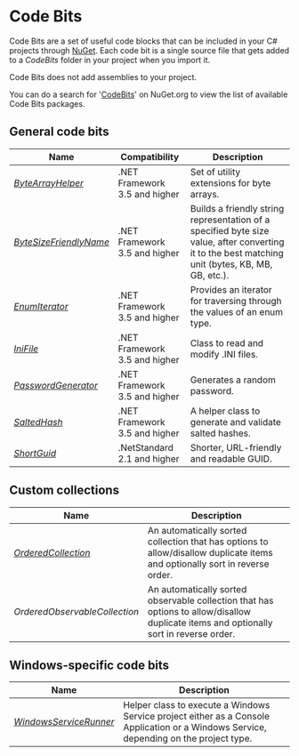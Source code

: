 # Code Bits
Code Bits are a set of useful code blocks that can be included in your C# projects through [NuGet](http://nuget.org/). Each code bit is a single source file that gets added to a _CodeBits_ folder in your project when you import it.

Code Bits does not add assemblies to your project.

You can do a search for '[CodeBits](https://www.nuget.org/packages?q=CodeBits)' on NuGet.org to view the list of available Code Bits packages.

## General code bits
| Name | Compatibility | Description |
|------|---------------|-------------|
| *[ByteArrayHelper](https://github.com/JeevanJames/CodeBits/wiki/ByteArrayHelper)* | .NET Framework 3.5 and higher | Set of utility extensions for byte arrays. |
| *[ByteSizeFriendlyName](https://github.com/JeevanJames/CodeBits/wiki/ByteSizeFriendlyName)* | .NET Framework 3.5 and higher | Builds a friendly string representation of a specified byte size value, after converting it to the best matching unit (bytes, KB, MB, GB, etc.). |
| *[EnumIterator](https://github.com/JeevanJames/CodeBits/wiki/EnumIterator)* | .NET Framework 3.5 and higher | Provides an iterator for traversing through the values of an enum type. |
| *[IniFile](https://github.com/JeevanJames/CodeBits/wiki/IniFile)* | .NET Framework 3.5 and higher | Class to read and modify .INI files. |
| *[PasswordGenerator](https://github.com/JeevanJames/CodeBits/wiki/PasswordGenerator)* | .NET Framework 3.5 and higher | Generates a random password. |
| *[SaltedHash](https://github.com/JeevanJames/CodeBits/wiki/SaltedHash)* | .NET Framework 3.5 and higher | A helper class to generate and validate salted hashes. |
| *[ShortGuid](https://github.com/JeevanJames/CodeBits/wiki/ShortGuid)* | .NetStandard 2.1 and higher | Shorter, URL-friendly and readable GUID. |

## Custom collections
| Name | Description |
|------|-------------|
| *[OrderedCollection<T>](https://github.com/JeevanJames/CodeBits/wiki/OrderedCollection)* | An automatically sorted collection that has options to allow/disallow duplicate items and optionally sort in reverse order. |
| *OrderedObservableCollection<T>* | An automatically sorted observable collection that has options to allow/disallow duplicate items and optionally sort in reverse order. |

## Windows-specific code bits
| Name | Description |
|------|-------------|
| *[WindowsServiceRunner](https://github.com/JeevanJames/CodeBits/wiki/WindowsServiceRunner)* | Helper class to execute a Windows Service project either as a Console Application or a Windows Service, depending on the project type. |

